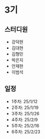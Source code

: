 # 3기

## 스터디원
- 강덕현
- 김대현
- 김형민
- 박은지
- 안재현
- 이범석

## 일정
- 1주차: 25/1/12
- 2주차: 25/1/19
- 3주차: 25/1/26
- 4주차: 25/2/9
- 5주차: 25/2/16
- 6주차: 25/2/23
